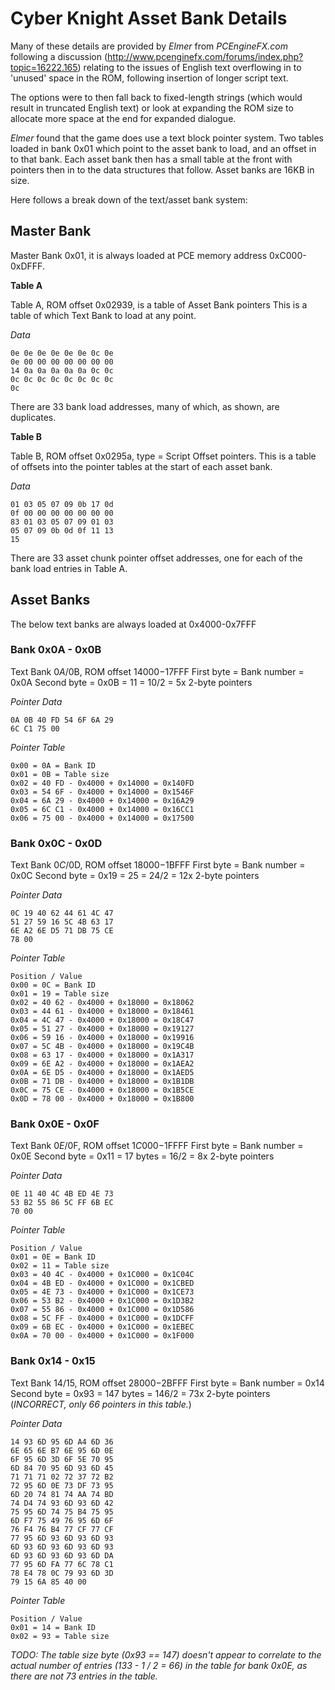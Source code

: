 # Cyber Knight Asset Bank Details

Many of these details are provided by *Elmer* from *PCEngineFX.com* following a discussion (http://www.pcenginefx.com/forums/index.php?topic=16222.165) relating to the issues of English text overflowing in to 'unused' space in the ROM, following insertion of longer script text.

The options were to then fall back to fixed-length strings (which would result in truncated English text) or look at expanding the ROM size to allocate more space at the end for expanded dialogue.

*Elmer* found that the game does use a text block pointer system. Two tables loaded in bank 0x01 which point to the asset bank to load, and an offset in to that bank. Each asset bank then has a small table at the front with pointers then in to the data structures that follow. Asset banks are 16KB in size.

Here follows a break down of the text/asset bank system:

## Master Bank

Master Bank 0x01, it is always loaded at PCE memory address 0xC000-0xDFFF.

**Table A**

Table A, ROM offset 0x02939, is a table of Asset Bank pointers
This is a table of which Text Bank to load at any point.

*Data*
```
0e 0e 0e 0e 0e 0e 0c 0e
0e 00 00 00 00 00 00 00
14 0a 0a 0a 0a 0a 0c 0c
0c 0c 0c 0c 0c 0c 0c 0c
0c
```

There are 33 bank load addresses, many of which, as shown, are duplicates.


**Table B**

Table B, ROM offset 0x0295a, type = Script Offset pointers.
This is a table of offsets into the pointer tables at the start of each asset bank.

*Data*
```
01 03 05 07 09 0b 17 0d
0f 00 00 00 00 00 00 00
83 01 03 05 07 09 01 03
05 07 09 0b 0d 0f 11 13
15
```

There are 33 asset chunk pointer offset addresses, one for each of the bank load entries in Table A.

## Asset Banks

The below text banks are always loaded at 0x4000-0x7FFF

### Bank 0x0A - 0x0B

Text Bank $0A/$0B, ROM offset $14000-$17FFF
First byte = Bank number = 0x0A
Second byte = 0x0B = 11 = 10/2 = 5x 2-byte pointers

*Pointer Data*
```
0A 0B 40 FD 54 6F 6A 29
6C C1 75 00
```

*Pointer Table*
```
0x00 = 0A = Bank ID
0x01 = 0B = Table size
0x02 = 40 FD - 0x4000 + 0x14000 = 0x140FD
0x03 = 54 6F - 0x4000 + 0x14000 = 0x1546F
0x04 = 6A 29 - 0x4000 + 0x14000 = 0x16A29
0x05 = 6C C1 - 0x4000 + 0x14000 = 0x16CC1
0x06 = 75 00 - 0x4000 + 0x14000 = 0x17500
```

### Bank 0x0C - 0x0D

Text Bank $0C/$0D, ROM offset $18000-$1BFFF
First byte = Bank number = 0x0C
Second byte = 0x19 = 25 = 24/2 = 12x 2-byte pointers

*Pointer Data*
```
0C 19 40 62 44 61 4C 47
51 27 59 16 5C 4B 63 17
6E A2 6E D5 71 DB 75 CE
78 00
```

*Pointer Table*
```
Position / Value
0x00 = 0C = Bank ID
0x01 = 19 = Table size
0x02 = 40 62 - 0x4000 + 0x18000 = 0x18062
0x03 = 44 61 - 0x4000 + 0x18000 = 0x18461
0x04 = 4C 47 - 0x4000 + 0x18000 = 0x18C47 
0x05 = 51 27 - 0x4000 + 0x18000 = 0x19127
0x06 = 59 16 - 0x4000 + 0x18000 = 0x19916
0x07 = 5C 4B - 0x4000 + 0x18000 = 0x19C4B
0x08 = 63 17 - 0x4000 + 0x18000 = 0x1A317
0x09 = 6E A2 - 0x4000 + 0x18000 = 0x1AEA2
0x0A = 6E D5 - 0x4000 + 0x18000 = 0x1AED5
0x0B = 71 DB - 0x4000 + 0x18000 = 0x1B1DB
0x0C = 75 CE - 0x4000 + 0x18000 = 0x1B5CE
0x0D = 78 00 - 0x4000 + 0x18000 = 0x1B800
```

### Bank 0x0E - 0x0F

Text Bank $0E/$0F, ROM offset $1C000-$1FFFF
First byte = Bank number = 0x0E
Second byte = 0x11 = 17 bytes = 16/2 = 8x 2-byte pointers

*Pointer Data*
```
0E 11 40 4C 4B ED 4E 73
53 B2 55 86 5C FF 6B EC
70 00
```

*Pointer Table*
```
Position / Value
0x01 = 0E = Bank ID
0x02 = 11 = Table size
0x03 = 40 4C - 0x4000 + 0x1C000 = 0x1C04C
0x04 = 4B ED - 0x4000 + 0x1C000 = 0x1CBED 
0x05 = 4E 73 - 0x4000 + 0x1C000 = 0x1CE73
0x06 = 53 B2 - 0x4000 + 0x1C000 = 0x1D3B2
0x07 = 55 86 - 0x4000 + 0x1C000 = 0x1D586
0x08 = 5C FF - 0x4000 + 0x1C000 = 0x1DCFF
0x09 = 6B EC - 0x4000 + 0x1C000 = 0x1EBEC
0x0A = 70 00 - 0x4000 + 0x1C000 = 0x1F000
```

### Bank 0x14 - 0x15

Text Bank $14/$15, ROM offset $28000-$2BFFF
First byte = Bank number = 0x14
Second byte = 0x93 = 147 bytes = 146/2 = 73x 2-byte pointers (*INCORRECT, only 66 pointers in this table.*)

*Pointer Data*
```
14 93 6D 95 6D A4 6D 36
6E 65 6E B7 6E 95 6D 0E
6F 95 6D 3D 6F 5E 70 95
6D 84 70 95 6D 93 6D 45
71 71 71 02 72 37 72 B2
72 95 6D 0E 73 DF 73 95
6D 20 74 81 74 AA 74 BD
74 D4 74 93 6D 93 6D 42
75 95 6D 74 75 B4 75 95
6D F7 75 49 76 95 6D 6F
76 F4 76 B4 77 CF 77 CF
77 95 6D 93 6D 93 6D 93
6D 93 6D 93 6D 93 6D 93
6D 93 6D 93 6D 93 6D DA
77 95 6D FA 77 6C 78 C1
78 E4 78 0C 79 93 6D 3D
79 15 6A 85 40 00
```

*Pointer Table*
```
Position / Value
0x01 = 14 = Bank ID
0x02 = 93 = Table size
```

*TODO: The table size byte (0x93 == 147) doesn't appear to correlate to the actual number of entries (133 - 1 / 2 = 66) in the table for bank 0x0E, as there are not 73 entries in the table.*
